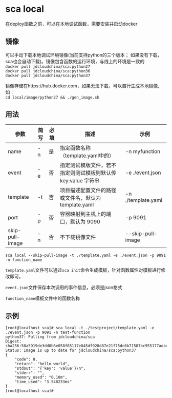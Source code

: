 # sca local
在deploy函数之前，可以在本地调试函数，需要安装并启动docker

## 镜像
可以手动下载本地调试环境镜像(当前支持python的三个版本； 如果没有下载，sca也会自动下载)。镜像包含函数的运行环境，与线上的环境是一致的  
`docker pull jdcloudchina/sca:python27`  
`docker pull jdcloudchina/sca:python36`  
`docker pull jdcloudchina/sca:python37` 

镜像存储在https://hub.docker.com，如果无法下载，可以自行生成本地镜像, 如：  
`cd local/image/python27 && ./gen_image.sh`

## 用法

 参数 | 简写 | 必填 | 描述 | 示例
 ------------ |------------| ------------|------------|------------
 name|-n|是|指定函数名称（template.yaml中的）|-n myfunction
 event|-e|否|指定测试模版文件，若不指定则测试模板则默认传 key:value 字符串	|-e ./event.json
 template|-t|否|项目描述配置文件的路径或文件名，默认为 template.yaml|-n ./template.yaml
 port|-p|否|容器映射到主机上的端口，默认为 9090|-p 9091
 skip-pull-image|-n|否|不下载镜像文件|--skip-pull-image

`sca local --skip-pull-image -t ./template.yaml -e ./event.json -p 9091 -n function_name`

`template.yaml`文件可以通过`sca init`命令生成模板，针对函数属性对模板进行修改即可。

`event.json`文件保存本次调用的事件信息，必须是json格式

`function_name`模板文件中的函数名称

## 示例
```
[root@localhost sca]# sca local -t ./testproject/template.yaml -e ./event.json -p 9091 -n test-function
python37: Pulling from jdcloudchina/sca
Digest: sha256:58a5919de3dd8b6e058f65117e845df928d87e21f75dc6b71587bc955177aeac
Status: Image is up to date for jdcloudchina/sca:python37
{
	"code": 0,
	"return": "hello world",
	"stdout": "{'key': 'value'}\n",
	"stderr": "",
	"memory_used": "0.10m",
	"time_used": "3.540233ms"
}
[root@localhost sca]#
```
